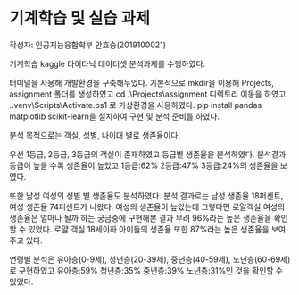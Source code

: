 # 기계학습 및 실습 과제

작성자: 인공지능융합학부 안효승(2019100021)

기계학습 kaggle 타이타닉 데이터셋 분석과제를 수행하였다.


터미널을 사용해 개발환경을 구축해두었다.
기본적으로 mkdir을 이용해 Projects, assignment 폴더를 생성하였고
cd .\Projects\assignment 디렉토리 이동을 하였고 
.\.venv\Scripts\Activate.ps1 로 가상환경을 사용하였다. 
pip install pandas matplotlib scikit-learn을 설치하여 구현 및 분석 준비를 하였다.


분석 목적으로는 객실, 성별, 나이대 별로 생존율이다.

우선 1등급, 2등급, 3등급의 객실이 존재하였고 등급별 생존율을 분석하였다. 분석결과 등급이 높을 수록 생존율이 높았고 1등급:62% 2등급:47% 3등급:24%의 생존율을 보였다.

또한 남성 여성의 성별 별 생존율도 분석하였다. 분석 결과로는 남성 생존율 18퍼센트, 여성 생존율 74퍼센트가 나왔다.
여성의 생존율이 높았는데 그렇다면 로얄객실 여성의 생존율은 얼마나 될까 하는 궁금중에 구현해본 결과 무려 96%라는 높은 생존율을 확인할 수 있었다.
로얄 객실 18세이하 아이들의 생존율 또한 87%라는 높은 생존율을 보여주고 있다.

연령별 분석은 유아층(0-9세), 청년층(20-39세), 중년층(40-59세), 노년층(60-69세)로 구현하였고
유아층:59% 청년층:35% 중년층:39% 노년층:31%인 것을 확인할 수 있었다.